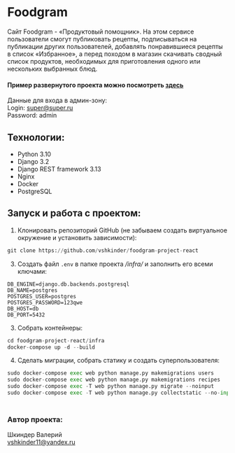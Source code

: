 # Foodgram
Сайт Foodgram - «Продуктовый помощник». 
На этом сервисе пользователи смогут публиковать рецепты, подписываться на публикации других пользователей, 
добавлять понравившиеся рецепты в список «Избранное», 
а перед походом в магазин скачивать сводный список продуктов, 
необходимых для приготовления одного или нескольких выбранных блюд.

#### Пример развернутого проекта можно посмотреть [здесь](http://62.84.122.32/)
Данные для входа в админ-зону:<br>
Login: super@super.ru<br>
Password: admin

## Технологии:
- Python 3.10
- Django 3.2
- Django REST framework 3.13
- Nginx
- Docker
- PostgreSQL

## Запуск и работа с проектом:

1) Клонировать репозиторий GitHub (не забываем создать виртуальное окружение и установить зависимости):
```python
git clone https://github.com/vshkinder/foodgram-project-react
```
3) Создать файл ```.env``` в папке проекта _/infra/_ и заполнить его всеми ключами:
```
DB_ENGINE=django.db.backends.postgresql
DB_NAME=postgres
POSTGRES_USER=postgres
POSTGRES_PASSWORD=123qwe
DB_HOST=db
DB_PORT=5432
```
3) Собрать контейнеры:
```python
cd foodgram-project-react/infra
docker-compose up -d --build
```
4) Сделать миграции, собрать статику и создать суперпользователя:
```python
sudo docker-compose exec web python manage.py makemigrations users
sudo docker-compose exec web python manage.py makemigrations recipes
sudo docker-compose exec -T web python manage.py migrate --noinput
sudo docker-compose exec -T web python manage.py collectstatic --no-input
```
### <br /> Автор проекта:
Шкиндер Валерий<br />
vshkinder11@yandex.ru
